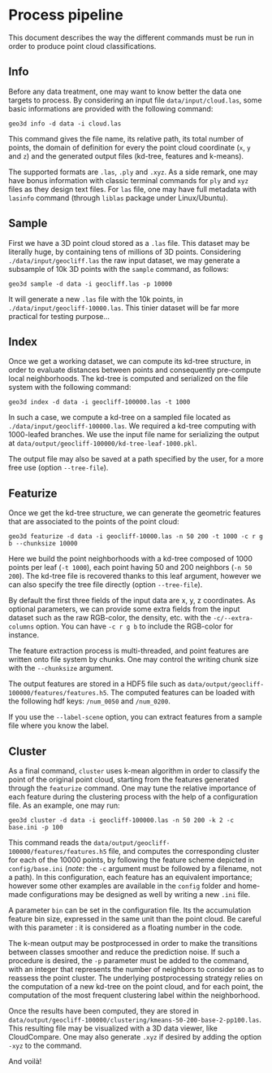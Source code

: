 # Process pipeline

This document describes the way the different commands must be run in order to
produce point cloud classifications.

## Info

Before any data treatment, one may want to know better the data one targets to
process. By considering an input file `data/input/cloud.las`, some basic
informations are provided with the following command:

```
geo3d info -d data -i cloud.las
```

This command gives the file name, its relative path, its total number of
points, the domain of definition for every the point cloud coordinate (`x`, `y`
and `z`) and the generated output files (kd-tree, features and k-means).

The supported formats are `.las`, `.ply` and `.xyz`. As a side remark, one may
have bonus information with classic terminal commands for `ply` and `xyz` files
as they design text files. For `las` file, one may have full metadata with
`lasinfo` command (through `liblas` package under Linux/Ubuntu).

## Sample

First we have a 3D point cloud stored as a `.las` file. This dataset may be
literally huge, by containing tens of millions of 3D points. Considering
`./data/input/geocliff.las` the raw input dataset, we may generate a
subsample of 10k 3D points with the `sample` command, as follows:

```
geo3d sample -d data -i geocliff.las -p 10000
```

It will generate a new `.las` file with the 10k points, in
`./data/input/geocliff-10000.las`. This tinier dataset will be far more
practical for testing purpose...

## Index

Once we get a working dataset, we can compute its kd-tree structure, in order
to evaluate distances between points and consequently pre-compute local
neighborhoods. The kd-tree is computed and serialized on the file system with the following command:

```
geo3d index -d data -i geocliff-100000.las -t 1000
```

In such a case, we compute a kd-tree on a sampled file located as
`./data/input/geocliff-100000.las`. We required a kd-tree computing with
1000-leafed branches. We use the input file name for serializing the output at
`data/output/geocliff-100000/kd-tree-leaf-1000.pkl`.

The output file may also be saved at a path specified by the user, for a more
free use (option `--tree-file`).

## Featurize

Once we get the kd-tree structure, we can generate the geometric features that
are associated to the points of the point cloud:

```
geo3d featurize -d data -i geocliff-10000.las -n 50 200 -t 1000 -c r g b --chunksize 10000
```

Here we build the point neighborhoods with a kd-tree composed of 1000 points per leaf
(`-t 1000`), each point having 50 and 200 neighbors (`-n 50 200`). The kd-tree file
is recovered thanks to this leaf argument, however we can also specify the tree file
directly (option `--tree-file`).

By default the first three fields of the input data are x, y, z coordinates. As
optional parameters, we can provide some extra fields from the input dataset
such as the raw RGB-color, the density, etc. with the `-c/--extra-columns`
option. You can have `-c r g b` to include the RGB-color for instance.

The feature extraction process is multi-threaded, and point features are
written onto file system by chunks. One may control the writing chunk size with
the `--chunksize` argument.

The output features are stored in a HDF5 file such as
`data/output/geocliff-100000/features/features.h5`. The computed features can be
loaded with the following hdf keys: `/num_0050` and `/num_0200`.

If you use the `--label-scene` option, you can extract features from a sample file
where you know the label.

## Cluster

As a final command, `cluster` uses k-mean algorithm in order to classify the
point of the original point cloud, starting from the features generated through
the `featurize` command. One may tune the relative importance of each feature
during the clustering process with the help of a configuration file. As an
example, one may run:

```
geo3d cluster -d data -i geocliff-100000.las -n 50 200 -k 2 -c base.ini -p 100
```

This command reads the
`data/output/geocliff-100000/features/features.h5` file, and
computes the corresponding cluster for each of the 10000 points, by following
the feature scheme depicted in `config/base.ini` (*note:* the `-c` argument
must be followed by a filename, not a path). In this configuration, each
feature has an equivalent importance; however some other examples are available
in the `config` folder and home-made configurations may be designed as well by
writing a new `.ini` file.

A parameter `bin` can be set in the configuration file. Its the accumulation
feature bin size, expressed in the same unit than the point cloud. Be careful
with this parameter : it is considered as a floating number in the code.

The k-mean output may be postprocessed in order to make the transitions between
classes smoother and reduce the prediction noise. If such a procedure is
desired, the `-p` parameter must be added to the command, with an integer that
represents the number of neighbors to consider so as to reassess the point
cluster. The underlying postprocessing strategy relies on the computation of a
new kd-tree on the point cloud, and for each point, the computation of the most
frequent clustering label within the neighborhood.

Once the results have been computed, they are stored in
`data/output/geocliff-100000/clustering/kmeans-50-200-base-2-pp100.las`. This
resulting file may be visualized with a 3D data viewer, like CloudCompare. One
may also generate `.xyz` if desired by adding the option `-xyz` to the command.

And voilà!
